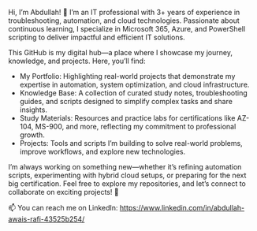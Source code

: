 Hi, I’m Abdullah! 👋 I’m an IT professional with 3+ years of experience in troubleshooting, automation, and cloud technologies. Passionate about continuous learning, I specialize in Microsoft 365, Azure, and PowerShell scripting to deliver impactful and efficient IT solutions.

This GitHub is my digital hub—a place where I showcase my journey, knowledge, and projects. Here, you’ll find:

- My Portfolio: Highlighting real-world projects that demonstrate my expertise in automation, system optimization, and cloud infrastructure.
- Knowledge Base: A collection of curated study notes, troubleshooting guides, and scripts designed to simplify complex tasks and share insights.
- Study Materials: Resources and practice labs for certifications like AZ-104, MS-900, and more, reflecting my commitment to professional growth.
- Projects: Tools and scripts I’m building to solve real-world problems, improve workflows, and explore new technologies.

I’m always working on something new—whether it’s refining automation scripts, experimenting with hybrid cloud setups, or preparing for the next big certification. Feel free to explore my repositories, and let’s connect to collaborate on exciting projects! 🚀

📫 You can reach me on LinkedIn: https://www.linkedin.com/in/abdullah-awais-rafi-43525b254/
<!---
abdullah-rafi-portfolio/abdullah-rafi-portfolio is a ✨ special ✨ repository because its `README.md` (this file) appears on your GitHub profile.
You can click the Preview link to take a look at your changes.
--->
